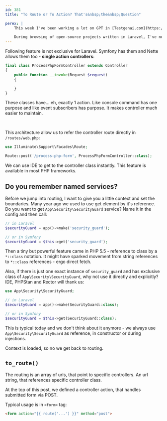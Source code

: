 ```yaml
---
id: 381
title: "To Route or To Action? That's&nbsp;the&nbsp;Question"

perex: |
    This week I've been working a lot on GPT in [Testgenai.com](https://testgenai.com/). I learn more and more Laravel as a side effect.

    During browsing of open-source projects written in Laravel, I've noticed syntax I was dreaming of since I started to use invokable controllers. What was it? Can it help or make code more complex?
---
```


Following feature is not exclusive for Laravel. Symfony has them and Nette allows them too - **single action controllers**:

```php
final class ProcessPhpFormController extends Controller
{
    public function __invoke(Request $request)
    {

    }
}
```

These classes have... eh, exactly 1 action. Like console command has one purpose and like event subscribers has purpose. It makes controller much easier to maintain.

<br>

This architecture allow us to refer the controller route directly in `/routes/web.php`:

```php
use Illuminate\Support\Facades\Route;

Route::post('/process-php-form', ProcessPhpFormController::class);
```

We can use IDE to get to the controller class instantly. This feature is available in most PHP frameworks.


## Do you remember named services?

Before we jump into routing, I want to give you a little context and set the boundaries. Many year ago we used to use get element by it's reference. Do you want to get `App\Security\SecurityGuard` service? Name it in the config and then call:

```php
// in Laravel
$securityGuard = app()->make('security_guard');

// or in Symfony
$securityGuard = $this->get('security_guard');
```

Then a tiny but powerful feature came in PHP 5.5 - reference to class by a `*::class` notation. It might have sparked movement from string references to `*::class` references - ergo direct fetch.

Also, if there is just one exact instance of `security_guard` and has exclusive class of `App\Security\SecurityGuard`, why not use it directly and explicitly? IDE, PHPStan and Rector will thank us:

```php
use App\Security\SecurityGuard;

// in Laravel
$securityGuard = app()->make(SecurityGuard::class);

// or in Symfony
$securityGuard = $this->get(SecurityGuard::class);
```

This is typical today and we don't think about it anymore - we always use `App\Security\SecurityGuard` as reference, in constructor or during injections.

Context is loaded, so no we get back to routing.

## `to_route()`

The routing is an array of urls, that point to specific controllers. An url string, that references specific controller class.

At the top of this post, we defined a controller action, that handles submitted form via POST.

Typical usage is in `<form>` tag:

```html
<form action="{{ route('...') }}" method="post">
```






